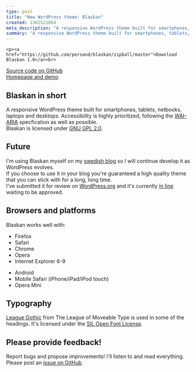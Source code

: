 ```yaml
---
type: post
title: "New WordPress theme: Blaskan"
created: 1302521864
meta_description: "A responsive WordPress theme built for smartphones, tablets, netbooks, laptops and desktops."
summary: "A responsive WordPress theme built for smartphones, tablets, netbooks, laptops and desktops."
---
```


    <p><a href="https://github.com/persand/blaskan/zipball/master">Download Blaskan 1.0</a><br>
<a href="https://github.com/persand/blaskan">Source code on GitHub</a><br>
<a href="http://www.blaskan.net">Homepage and demo</a></p>
<h2>Blaskan in short</h2>
<p>A responsive WordPress theme built for smartphones, tablets, netbooks, laptops and desktops. Accessibility is highly prioritized, following the <a href="http://www.w3.org/TR/wai-aria/">WAI-ARIA</a> specfication as well as possible.<br>
Blaskan is licensed under <a href="http://www.gnu.org/licenses/gpl-2.0.html">GNU GPL 2.0</a>.</p>
<h2>Future</h2>
<p>I'm using Blaskan myself on my <a href="http://www.permalink.se">swedish blog</a> so I will continue develop it as WordPress evolves.<br>
If you choose to use it in your blog you're guaranteed a high quality theme that you can stick with for a long, long time.<br>
I've submitted it for review on <a href="http://www.wordpress.org/extend/themes">WordPress.org</a> and it's currently <a href="http://themes.trac.wordpress.org/ticket/3372">in line</a> waiting to be approved.</p>
<h2>Browsers and platforms</h2>
<p>Blaskan works well with:</p>
<ul>
<li>Firefox</li>
<li>Safari</li>
<li>Chrome</li>
<li>Opera</li>
<li>Internet Explorer 6-9</li>
</ul>
<ul>
<li>Android</li>
<li>Mobile Safari (iPhone/iPad/iPod touch)</li>
<li>Opera Mini</li>
</ul>
<h2>Typography</h2>
<p><a href="http://www.theleagueofmoveabletype.com/fonts/7-league-gothic">League Gothic</a> from The League of Moveable Type is used in some of the headings. It's licensed under the <a href="http://scripts.sil.org/cms/scripts/page.php?site_id=nrsi&amp;id=OFL">SIL Open Font License</a>.</p>
<h2>Please provide feedback!</h2>
<p>Report bugs and propose improvements! I'll listen to and read everything. Please post an <a href="https://github.com/persand/blaskan/issues">issue on GitHub</a>.</p>
